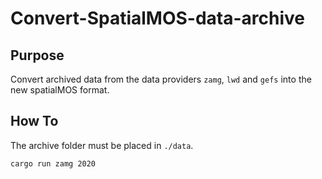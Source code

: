 # Convert-SpatialMOS-data-archive

## Purpose

Convert archived data from the data providers `zamg`, `lwd` and `gefs` into the new spatialMOS format.

## How To

The archive folder must be placed in `./data`.

```
cargo run zamg 2020
```
